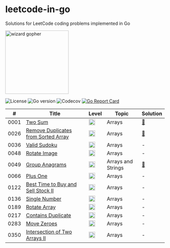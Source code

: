 # leetcode-in-go
Solutions for LeetCode coding problems implemented in Go


<img src="https://github.com/egonelbre/gophers/blob/master/vector/fairy-tale/witch-learning.svg" alt="wizard gopher" width="200px">

![License](https://img.shields.io/github/license/FdeFabricio/leetcode-in-go)
![Go version](https://img.shields.io/github/go-mod/go-version/FdeFabricio/leetcode-in-go)
![Codecov](https://img.shields.io/codecov/c/gh/FdeFabricio/leetcode-in-go)
[![Go Report Card](https://goreportcard.com/badge/github.com/FdeFabricio/leetcode-in-go)](https://goreportcard.com/report/github.com/FdeFabricio/leetcode-in-go)

| #  | Title | Level | Topic | Solution |
| -- | ----- | ----- | ----- | -------- |
| 0001 | [Two Sum](https://leetcode.com/problems/two-sum/) | <img height="20" alt="easy" src="https://user-images.githubusercontent.com/1853854/112513188-5ecb7380-8d94-11eb-9a90-e73faedb4d05.png"> | Arrays | [:link:](/problems/1.go) |
| 0026 | [Remove Duplicates from Sorted Array](https://leetcode.com/problems/remove-duplicates-from-sorted-array/) | <img height="20" alt="easy" src="https://user-images.githubusercontent.com/1853854/112513188-5ecb7380-8d94-11eb-9a90-e73faedb4d05.png"> | Arrays | [:link:](/problems/26.go) |
| 0036 | [Valid Sudoku](https://leetcode.com/problems/valid-sudoku/) | <img height="20" alt="medium" src="https://user-images.githubusercontent.com/1853854/112513197-60953700-8d94-11eb-9b0c-0a7252d4fcc0.png"> | Arrays | - |
| 0048 | [Rotate Image](https://leetcode.com/problems/rotate-image/) | <img height="20" alt="medium" src="https://user-images.githubusercontent.com/1853854/112513197-60953700-8d94-11eb-9b0c-0a7252d4fcc0.png"> | Arrays | - |
| 0049 | [Group Anagrams](https://leetcode.com/problems/group-anagrams/) | <img height="20" alt="medium" src="https://user-images.githubusercontent.com/1853854/112513197-60953700-8d94-11eb-9b0c-0a7252d4fcc0.png"> | Arrays and Strings | [:link:](/problems/49.go) |
| 0066 | [Plus One](https://leetcode.com/problems/plus-one/) | <img height="20" alt="easy" src="https://user-images.githubusercontent.com/1853854/112513188-5ecb7380-8d94-11eb-9a90-e73faedb4d05.png"> | Arrays | - |
| 0122 | [Best Time to Buy and Sell Stock II](https://leetcode.com/problems/best-time-to-buy-and-sell-stock-ii/) | <img height="20" alt="easy" src="https://user-images.githubusercontent.com/1853854/112513188-5ecb7380-8d94-11eb-9a90-e73faedb4d05.png"> | Arrays | - |
| 0136 | [Single Number](https://leetcode.com/problems/single-number/) | <img height="20" alt="easy" src="https://user-images.githubusercontent.com/1853854/112513188-5ecb7380-8d94-11eb-9a90-e73faedb4d05.png"> | Arrays | - |
| 0189 | [Rotate Array](https://leetcode.com/problems/rotate-array/) | <img height="20" alt="medium" src="https://user-images.githubusercontent.com/1853854/112513197-60953700-8d94-11eb-9b0c-0a7252d4fcc0.png"> | Arrays | - |
| 0217 | [Contains Duplicate](https://leetcode.com/problems/contains-duplicate/) | <img height="20" alt="easy" src="https://user-images.githubusercontent.com/1853854/112513188-5ecb7380-8d94-11eb-9a90-e73faedb4d05.png"> | Arrays | - |
| 0283 | [Move Zeroes](https://leetcode.com/problems/move-zeroes/) | <img height="20" alt="easy" src="https://user-images.githubusercontent.com/1853854/112513188-5ecb7380-8d94-11eb-9a90-e73faedb4d05.png"> | Arrays | - |
| 0350 | [Intersection of Two Arrays II](https://leetcode.com/problems/intersection-of-two-arrays-ii/) | <img height="20" alt="easy" src="https://user-images.githubusercontent.com/1853854/112513188-5ecb7380-8d94-11eb-9a90-e73faedb4d05.png"> | Arrays | - |


<!---
easy medium hard
<img height="20" alt="easy" src="https://user-images.githubusercontent.com/1853854/112513188-5ecb7380-8d94-11eb-9a90-e73faedb4d05.png">
<img height="20" alt="medium" src="https://user-images.githubusercontent.com/1853854/112513197-60953700-8d94-11eb-9b0c-0a7252d4fcc0.png">
<img height="20" alt="hard" src="https://user-images.githubusercontent.com/1853854/112513203-625efa80-8d94-11eb-8b75-2a4ca5fd11b3.png">
-->